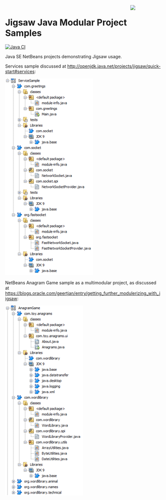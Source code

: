 <img align="right" src="https://github.com/foojayio/badges/raw/main/works_with_openjdk/Works-with-OpenJDK.png" width="100">

# Jigsaw Java Modular Project Samples
[![Java CI](https://github.com/hdrhistogram/hdrhistogram/workflows/Java%20CI/badge.svg)](https://github.com/GeertjanWielenga/JigsawJavaModularProjectSamples/actions)

Java SE NetBeans projects demonstrating Jigsaw usage.

<p>Services sample discussed at <a href="http://openjdk.java.net/projects/jigsaw/quick-start#services">http://openjdk.java.net/projects/jigsaw/quick-start#services</a>:</p>
<img src="images/servicesample.png"></img>
<p>NetBeans Anagram Game sample as a multimodular project, as discussed at <a href="https://blogs.oracle.com/geertjan/entry/getting_further_modulerizing_with_jigsaw">https://blogs.oracle.com/geertjan/entry/getting_further_modulerizing_with_jigsaw</a>:</p>
<img src="images/anagramgamesample.png"></img>
